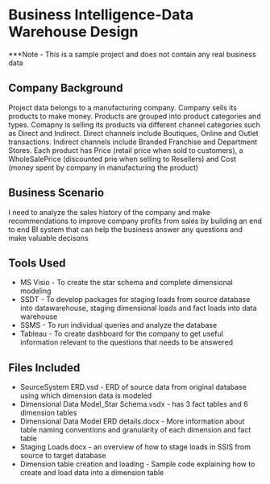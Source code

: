 # Business Intelligence-Data Warehouse Design

***Note - This is a sample project and does not contain any real business data

## Company Background
Project data belongs to a manufacturing company. Company sells its products to make money. Products are grouped into product categories and types. Comapny is selling its products via different channel categories such as Direct and Indirect. Direct channels include Boutiques, Online and Outlet transactions. Indirect channels include Branded Franchise and Department Stores. Each product has Price (retail price when sold to customers), a WholeSalePrice (discounted prie when selling to Resellers) and Cost (money spent by company in manufacturing the product)

## Business Scenario 
I need to analyze the sales history of the company and make recommendations to improve company profits from sales by building an end to end BI system that can help the business answer any questions and make valuable decisons

## Tools Used
* MS Visio - To create the star schema and complete dimensional modeling 
* SSDT - To develop packages for staging loads from source database into datawarehouse, staging dimensional loads and fact loads into data warehouse
* SSMS - To run individual queries and analyze the database
* Tableau - To create dashboard for the company to get useful information relevant to the questions that needs to be answered

## Files Included
* SourceSystem ERD.vsd - ERD of source data from original database using which dimension data is modeled
* Dimensional Data Model_Star Schema.vsdx - has 3 fact tables and 6 dimension tables
* Dimensional Data Model ERD details.docx - More information about table naming conventions and granularity of each dimension and fact table 
* Staging Loads.docx - an overview of how to stage loads in SSIS from source to target database
* Dimension table creation and loading - Sample code explaining how to create and load data into a dimension table

